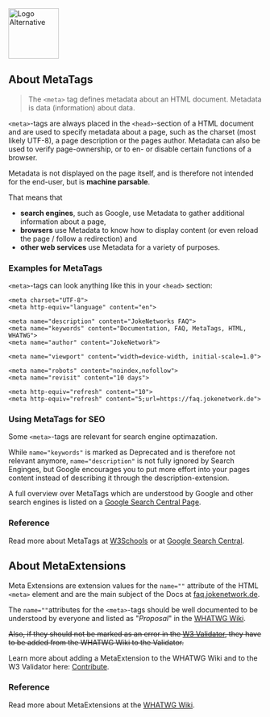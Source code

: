 <img src="https://faq.jokenetwork.de/img/logo_alt.svg" alt="Logo Alternative" width="100">

## About MetaTags

> The `<meta>` tag defines metadata about an HTML document. Metadata is data (information) about data.

`<meta>`-tags are always placed in the `<head>`-section of a HTML document and are used to specify metadata about a page, such as the charset (most likely UTF-8), a page description or the pages author. 
Metadata can also be used to verify page-ownership, or to en- or disable certain functions of a browser.

Metadata is not displayed on the page itself, and is therefore not intended for the end-user, but is **machine parsable**.

That means that
- **search engines**, such as Google, use Metadata to gather additional information about a page,
-  **browsers** use Metadata to know how to display content (or even reload the page / follow a redirection) and
-  **other web services** use Metadata for a variety of purposes.

### Examples for MetaTags
`<meta>`-tags can look anything like this in your `<head>` section:

    <meta charset="UTF-8">
    <meta http-equiv="language" content="en">
    
    <meta name="description" content="JokeNetworks FAQ">
    <meta name="keywords" content="Documentation, FAQ, MetaTags, HTML, WHATWG">
    <meta name="author" content="JokeNetwork">
    
    <meta name="viewport" content="width=device-width, initial-scale=1.0">
    
    <meta name="robots" content="noindex,nofollow">
    <meta name="revisit" content="10 days">
    
    <meta http-equiv="refresh" content="10">
    <meta http-equiv="refresh" content="5;url=https://faq.jokenetwork.de">
    
### Using MetaTags for SEO
Some `<meta>`-tags are relevant for search engine optimazation. 

While `name="keywords"` is marked as <span class="badge bg-secondary">Deprecated</span> and is therefore not relevant anymore,
`name="description"` is not fully ignored by Search Enginges, but Google encourages you to put more effort into your pages content instead of describing it through the description-extension. 

A full overview over MetaTags which are understood by Google and other search engines is listed on a [Google Search Central Page](https://developers.google.com/search/docs/advanced/crawling/special-tags).

### Reference
Read more about MetaTags at [W3Schools](https://www.w3schools.com/tags/tag_meta.asp) or at [Google Search Central](https://developers.google.com/search/docs/advanced/crawling/special-tags).

## About MetaExtensions

Meta Extensions are extension values for the `name=""` attribute of the HTML `<meta>` element and are the main subject of the Docs at [faq.jokenetwork.de](/).

The `name=""`attributes for the `<meta>`-tags should be well documented to be understood by everyone and listed as "*Proposal*" in the [WHATWG Wiki](https://wiki.whatwg.org/wiki/MetaExtensions).

~~Also, if they should not be marked as an error in the [W3 Validator](https://validator.w3.org/nu/), they have to be added from the WHATWG Wiki to the Validator.~~

Learn more about adding a MetaExtension to the WHATWG Wiki and to the W3 Validator here: [Contribute](README#Contribute).

### Reference
Read more about MetaExtensions at the [WHATWG Wiki](https://wiki.whatwg.org/wiki/MetaExtensions).

